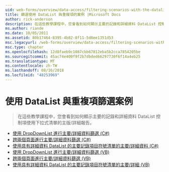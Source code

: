 ```yaml
---
uid: web-forms/overview/data-access/filtering-scenarios-with-the-datalist-and-repeater/index
title: 篩選使用 DataList 與重複項的案例 |Microsoft Docs
author: rick-anderson
description: 在這些教學課程中，您會看到如何顯示主要的記錄和詳細資料 DataList 控制項使用下拉式清單的主版/詳細報告。
ms.author: riande
ms.date: 10/05/2011
ms.assetid: 80b17464-8395-4b82-8f11-5d8ee1351d53
msc.legacyurl: /web-forms/overview/data-access/filtering-scenarios-with-the-datalist-and-repeater
msc.type: chapter
ms.openlocfilehash: 12d8faeb9c1087cbb67812eba5b2cca7854205be
ms.sourcegitcommit: 45ac74e400f9f2b7dbded66297730f6f14a4eb25
ms.translationtype: MT
ms.contentlocale: zh-TW
ms.lasthandoff: 08/16/2018
ms.locfileid: "48253969"
---
```

<a name="filtering-scenarios-with-the-datalist-and-repeater"></a>使用 DataList 與重複項篩選案例
====================
> 在這些教學課程中，您會看到如何顯示主要的記錄和詳細資料 DataList 控制項使用下拉式清單的主版/詳細報告。


- [使用 DropDownList 進行主要/詳細資料篩選 (C#)](master-detail-filtering-with-a-dropdownlist-datalist-cs.md)
- [跨兩個頁面進行主要/詳細資料篩選 (C#)](master-detail-filtering-acess-two-pages-datalist-cs.md)
- [使用具有詳細資料 DataList 的主要記錄項目符號清單的主要/詳細資料 (C#)](master-detail-using-a-bulleted-list-of-master-records-with-a-details-datalist-cs.md)
- [使用 DropDownList 進行主要/詳細資料篩選 (VB)](master-detail-filtering-with-a-dropdownlist-datalist-vb.md)
- [跨兩個頁面進行主要/詳細資料篩選 (VB)](master-detail-filtering-acess-two-pages-datalist-vb.md)
- [使用具有詳細資料 DataList 的主要記錄項目符號清單的主要/詳細 (VB)](master-detail-using-a-bulleted-list-of-master-records-with-a-details-datalist-vb.md)
